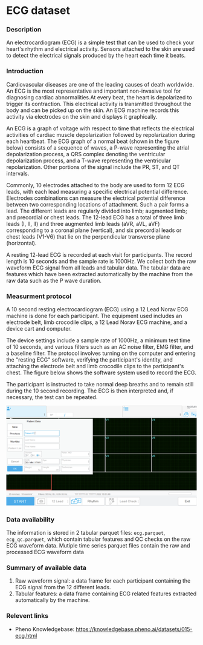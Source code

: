 # ECG dataset  

### Description 

An electrocardiogram (ECG) is a simple test that can be used to check your heart's rhythm and electrical activity. Sensors attached to the skin are used to detect the electrical signals produced by the heart each time it beats.

### Introduction

Cardiovascular diseases are one of the leading causes of death worldwide. An ECG is the most representative and important non-invasive tool for diagnosing cardiac abnormalities.At every beat, the heart is depolarized to trigger its contraction. This electrical activity is transmitted throughout the body and can be picked up on the skin. An ECG machine records this activity via electrodes on the skin and displays it graphically.

An ECG is a graph of voltage with respect to time that reflects the electrical activities of cardiac muscle depolarization followed by repolarization during each heartbeat. The ECG graph of a normal beat (shown in the figure below) consists of a sequence of waves, a P-wave representing the atrial depolarization process, a QRS complex denoting the ventricular depolarization process, and a T-wave representing the ventricular repolarization. Other portions of the signal include the PR, ST, and QT intervals. 

Commonly, 10 electrodes attached to the body are used to form 12 ECG leads, with each lead measuring a specific electrical potential difference. Electrodes combinations can measure the electrical potential difference between two corresponding locations of attachment. Such a pair forms a lead. The different leads are regularly divided into limb; augmented limb; and precordial or chest leads. The 12-lead ECG has a total of three limb leads (I, II, II) and three augmented limb leads (aVR, aVL, aVF) corresponding to a coronal plane (vertical), and six precordial leads or chest leads (V1-V6) that lie on the perpendicular transverse plane (horizontal).

A resting 12-lead ECG is recorded at each visit for participants. The record length is 10 seconds and the sample rate is 1000Hz. We collect both the raw waveform ECG signal from all leads and tabular data. The tabular data are features which have been extracted automatically by the machine from the raw data such as the P wave duration.

### Measurment protocol <!-- long measurment protocol for the data browser -->

A 10 second resting electrocardiogram (ECG) using a 12 Lead Norav ECG machine is done for each participant. The equipment used includes an electrode belt, limb crocodile clips, a 12 Lead Norav ECG machine, and a device cart and computer. 

The device settings include a sample rate of 1000Hz, a minimum test time of 10 seconds, and various filters such as an AC noise filter, EMG filter, and a baseline filter. The protocol involves turning on the computer and entering the "resting ECG" software, verifying the participant's identity, and attaching the electrode belt and limb crocodile clips to the participant's chest. The figure below shows the software system used to record the ECG.

The participant is instructed to take normal deep breaths and to remain still during the 10 second recording. The ECG is then interpreted and, if necessary, the test can be repeated.

![ecg info](ecg_info.png)

### Data availability <!-- for the example notebooks -->

The information is stored in 2 tabular parquet files: `ecg.parquet`, `ecg_qc.parquet`, which contain tabular features and QC checks on the raw ECG waveform data. Mutiple time series parquet files contain the raw and processed ECG waveform data

### Summary of available data <!-- for the data browser -->

1. Raw waveform signal: a data frame for each participant containing the ECG signal from the 12 different leads.
2. Tabular features: a data frame containing ECG related features extracted automatically by the machine.

### Relevent links

* Pheno Knowledgebase: https://knowledgebase.pheno.ai/datasets/015-ecg.html